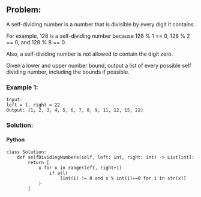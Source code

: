 ## Problem:

A self-dividing number is a number that is divisible by every digit it contains.

For example, 128 is a self-dividing number because 128 % 1 == 0, 128 % 2 == 0, and 128 % 8 == 0.

Also, a self-dividing number is not allowed to contain the digit zero.

Given a lower and upper number bound, output a list of every possible self dividing number, including the bounds if possible.

### Example 1:

```
Input:
left = 1, right = 22
Output: [1, 2, 3, 4, 5, 6, 7, 8, 9, 11, 12, 15, 22]
```

### Solution:

#### Python

```
class Solution:
    def selfDividingNumbers(self, left: int, right: int) -> List[int]:
        return [
            x for x in range(left, right+1)
                if all(
                    [int(i) != 0 and x % int(i)==0 for i in str(x)]
            )
        ]

```
